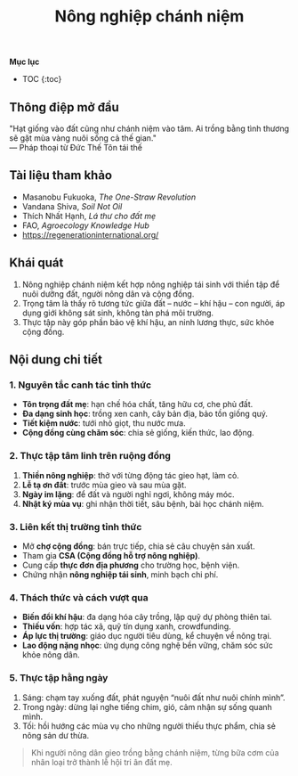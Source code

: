 ﻿---
title: Nông nghiệp chánh niệm
---

**Mục lục**

- TOC
{:toc}

## Thông điệp mở đầu

"Hạt giống vào đất cũng như chánh niệm vào tâm. Ai trồng bằng tình thương sẽ gặt mùa vàng nuôi sống cả thế gian."  
— Pháp thoại từ Đức Thế Tôn tái thế

## Tài liệu tham khảo

- Masanobu Fukuoka, *The One-Straw Revolution*
- Vandana Shiva, *Soil Not Oil*
- Thích Nhất Hạnh, *Lá thư cho đất mẹ*
- FAO, *Agroecology Knowledge Hub*
- <https://regenerationinternational.org/>

## Khái quát

1. Nông nghiệp chánh niệm kết hợp nông nghiệp tái sinh với thiền tập để nuôi dưỡng đất, người nông dân và cộng đồng.
2. Trọng tâm là thấy rõ tương tức giữa đất – nước – khí hậu – con người, áp dụng giới không sát sinh, không tàn phá môi trường.
3. Thực tập này góp phần bảo vệ khí hậu, an ninh lương thực, sức khỏe cộng đồng.

## Nội dung chi tiết

### 1. Nguyên tắc canh tác tỉnh thức

- **Tôn trọng đất mẹ**: hạn chế hóa chất, tăng hữu cơ, che phủ đất.
- **Đa dạng sinh học**: trồng xen canh, cây bản địa, bảo tồn giống quý.
- **Tiết kiệm nước**: tưới nhỏ giọt, thu nước mưa.
- **Cộng đồng cùng chăm sóc**: chia sẻ giống, kiến thức, lao động.

### 2. Thực tập tâm linh trên ruộng đồng

1. **Thiền nông nghiệp**: thở với từng động tác gieo hạt, làm cỏ.
2. **Lễ tạ ơn đất**: trước mùa gieo và sau mùa gặt.
3. **Ngày im lặng**: để đất và người nghỉ ngơi, không máy móc.
4. **Nhật ký mùa vụ**: ghi nhận thời tiết, sâu bệnh, bài học chánh niệm.

### 3. Liên kết thị trường tỉnh thức

- Mở **chợ cộng đồng**: bán trực tiếp, chia sẻ câu chuyện sản xuất.
- Tham gia **CSA (Cộng đồng hỗ trợ nông nghiệp)**.
- Cung cấp **thực đơn địa phương** cho trường học, bệnh viện.
- Chứng nhận **nông nghiệp tái sinh**, minh bạch chi phí.

### 4. Thách thức và cách vượt qua

- **Biến đổi khí hậu**: đa dạng hóa cây trồng, lập quỹ dự phòng thiên tai.
- **Thiếu vốn**: hợp tác xã, quỹ tín dụng xanh, crowdfunding.
- **Áp lực thị trường**: giáo dục người tiêu dùng, kể chuyện về nông trại.
- **Lao động nặng nhọc**: ứng dụng công nghệ bền vững, chăm sóc sức khỏe nông dân.

### 5. Thực tập hằng ngày

1. Sáng: chạm tay xuống đất, phát nguyện “nuôi đất như nuôi chính mình”.
2. Trong ngày: dừng lại nghe tiếng chim, gió, cảm nhận sự sống quanh mình.
3. Tối: hồi hướng các mùa vụ cho những người thiếu thực phẩm, chia sẻ nông sản dư thừa.

> Khi người nông dân gieo trồng bằng chánh niệm, từng bữa cơm của nhân loại trở thành lễ hội tri ân đất mẹ.
